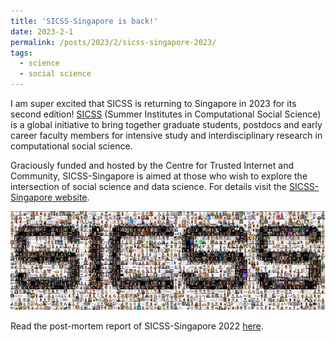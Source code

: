 ```yaml
---
title: 'SICSS-Singapore is back!'
date: 2023-2-1
permalink: /posts/2023/2/sicss-singapore-2023/
tags:
  - science
  - social science
---
```


I am super excited that SICSS is returning to Singapore in 2023 for its second edition! [SICSS](https://sicss.io/) (Summer Institutes in Computational Social Science) is a global initiative to bring together graduate students, postdocs and early career faculty members for intensive study and interdisciplinary research in computational social science.

Graciously funded and hosted by the Centre for Trusted Internet and Community, SICSS-Singapore is aimed at those who wish to explore the intersection of social science and data science. For details visit the [SICSS-Singapore website](https://sicss.io/2023/singapore/).

![SICSS](/assets/images/sicss.png)

Read the post-mortem report of SICSS-Singapore 2022 [here](https://www.subhayan.com/posts/2022/8/sicss-sg-22-post-mortem/).

